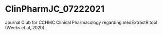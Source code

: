 # ClinPharmJC_07222021
Journal Club for CCHMC Clinical Pharmacology regarding medExtractR tool (Weeks et al, 2020).

